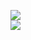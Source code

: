 [![](https://img.shields.io/badge/Made%20With-Github%20Spray-lightgrey.svg?style=for-the-badge&logo=github)](https://github.com/Annihil/github-spray#6190)  
[![](https://i.imgur.com/2DrTn0Z.gif)](https://github.com/Annihil/github-spray)